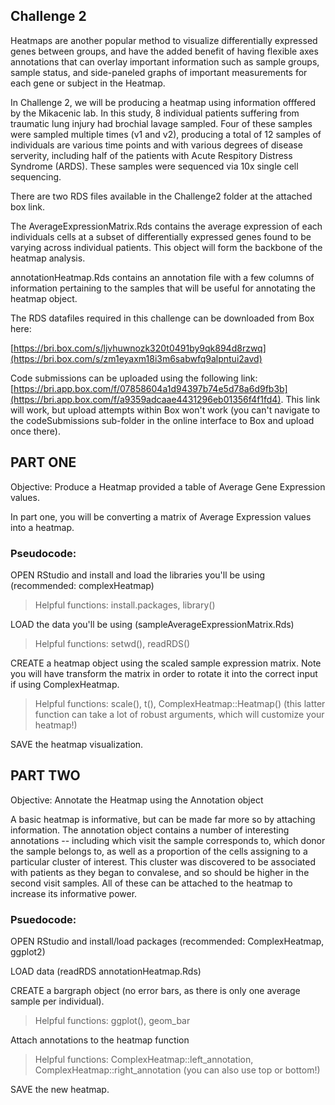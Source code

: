 ## Challenge 2

Heatmaps are another popular method to visualize differentially expressed genes between groups, and have the added benefit of having flexible axes annotations that can overlay important information such as sample groups, sample status, and side-paneled graphs of important measurements for each gene or subject in the Heatmap.

In Challenge 2, we will be producing a heatmap using information offfered by the Mikacenic lab. In this study, 8 individual patients suffering from traumatic lung injury had brochial lavage sampled. Four of these samples were sampled multiple times (v1 and v2), producing a total of 12 samples of individuals are various time points and with various degrees of disease serverity, including half of the patients with Acute Respitory Distress Syndrome (ARDS). These samples were sequenced via 10x single cell sequencing.

There are two RDS files available in the Challenge2 folder at the attached box link.

The AverageExpressionMatrix.Rds contains the average expression of each individuals cells at a subset of differentially expressed genes found to be varying across individual patients. This object will form the backbone of the heatmap analysis.

annotationHeatmap.Rds contains an annotation file with a few columns of information pertaining to the samples that will be useful for annotating the heatmap object.

The RDS datafiles required in this challenge can be downloaded from Box here:

[https://bri.box.com/s/ljvhuwnozk320t0491by9qk894d8rzwq](https://bri.box.com/s/zm1eyaxm18i3m6sabwfq9alpntui2avd)

Code submissions can be uploaded using the following link: [https://bri.app.box.com/f/07858604a1d94397b74e5d78a6d9fb3b](https://bri.app.box.com/f/a9359adcaae4431296eb01356f4f1fd4). This link will work, but upload attempts within Box won't work (you can't navigate to the codeSubmissions sub-folder in the online interface to Box and upload once there).

## PART ONE

Objective: Produce a Heatmap provided a table of Average Gene Expression values.

In part one, you will be converting a matrix of Average Expression values into a heatmap.

### Pseudocode:

OPEN RStudio and install and load the libraries you'll be using (recommended: complexHeatmap)

> Helpful functions: install.packages, library()
  
LOAD the data you'll be using (sampleAverageExpressionMatrix.Rds)

> Helpful functions: setwd(), readRDS()
  
CREATE a heatmap object using the scaled sample expression matrix. Note you will have transform the matrix in order to rotate it into the correct input if using ComplexHeatmap.

> Helpful functions: scale(), t(), ComplexHeatmap::Heatmap() (this latter function can take a lot of robust arguments, which will customize your heatmap!)
  
SAVE the heatmap visualization.

## PART TWO

Objective: Annotate the Heatmap using the Annotation object

A basic heatmap is informative, but can be made far more so by attaching information. The annotation object contains a number of interesting annotations -- including which visit the sample corresponds to, which donor the sample belongs to, as well as a proportion of the cells assigning to a particular cluster of interest. This cluster was discovered to be associated with patients as they began to convalese, and so should be higher in the second visit samples. All of these can be attached to the heatmap to increase its informative power.

### Psuedocode:

OPEN RStudio and install/load packages (recommended: ComplexHeatmap, ggplot2)

LOAD data (readRDS annotationHeatmap.Rds)

CREATE a bargraph object (no error bars, as there is only one average sample per individual).
 
> Helpful functions: ggplot(), geom_bar

Attach annotations to the heatmap function

> Helpful functions: ComplexHeatmap::left_annotation, ComplexHeatmap::right_annotation (you can also use top or bottom!)

SAVE the new heatmap.
